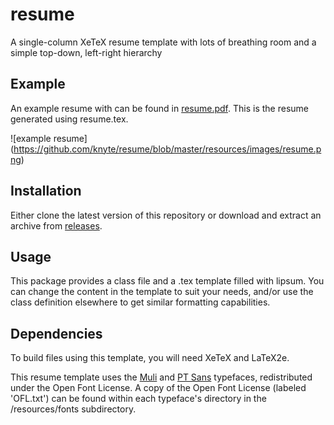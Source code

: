 # resume

A single-column XeTeX resume template with lots of breathing room and a simple
top-down, left-right hierarchy

## Example

An example resume with can be found in
[resume.pdf](https://github.com/knyte/resume/blob/master/resume.pdf). This is
the resume generated using resume.tex.

![example resume]
(https://github.com/knyte/resume/blob/master/resources/images/resume.png)

## Installation

Either clone the latest version of this repository or download and extract an
archive from [releases](https://github.com/knyte/resume/releases).

## Usage

This package provides a class file and a .tex template filled with lipsum. You
can change the content in the template to suit your needs, and/or use the class
definition elsewhere to get similar formatting capabilities.

## Dependencies

To build files using this template, you will need XeTeX and LaTeX2e.

This resume template uses the
[Muli](https://fonts.google.com/specimen/Muli?selection.family=Muli) and [PT
Sans](https://fonts.google.com/specimen/PT+Sans?selection.family=PT+Sans)
typefaces, redistributed under the Open Font License. A copy of the Open Font
License (labeled 'OFL.txt') can be found within each typeface's directory in
the /resources/fonts subdirectory.
